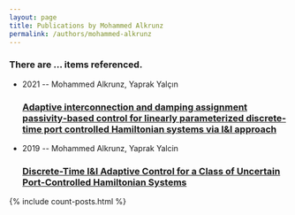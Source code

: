 ```yaml
---
layout: page
title: Publications by Mohammed Alkrunz
permalink: /authors/mohammed-alkrunz
---
```


<h3 id="number-posts">There are ... items referenced.</h3>
<ul class="post-list">
<li><span class='post-meta'>2021 -- Mohammed Alkrunz, Yaprak Yalçın</span><h3><a class='post-link' href="{{ site.baseurl }}/adaptive-interconnection-and-damping-assignment-passivity-based-control-for-linearly-parameterized-scp-discrete-time-scp-port-controlled-hamiltonian-systems-via-i-amp-i-approach">Adaptive interconnection and damping assignment passivity‐based control for linearly parameterized <scp>discrete‐time</scp> port controlled Hamiltonian systems via I&amp;I approach</a></h3></li>
<li><span class='post-meta'>2019 -- Mohammed Alkrunz, Yaprak Yalcin</span><h3><a class='post-link' href="{{ site.baseurl }}/discrete-time-i-amp-i-adaptive-control-for-a-class-of-uncertain-port-controlled-hamiltonian-systems">Discrete-Time I&amp;I Adaptive Control for a Class of Uncertain Port-Controlled Hamiltonian Systems</a></h3></li>

</ul>
{% include count-posts.html %}
